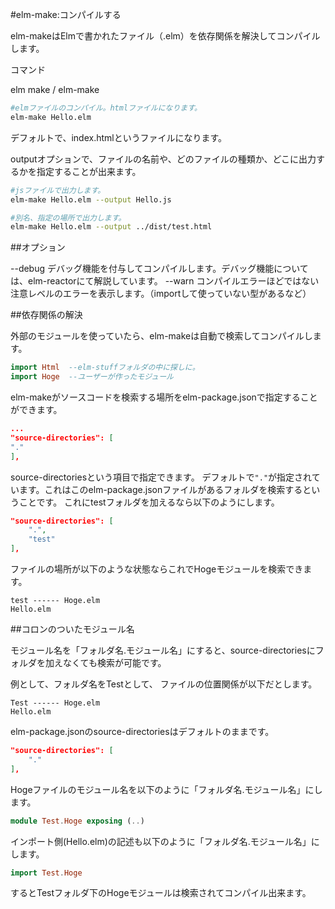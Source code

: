 #elm-make:コンパイルする

elm-makeはElmで書かれたファイル（.elm）を依存関係を解決してコンパイルします。

コマンド

elm make / elm-make

```bash
#elmファイルのコンパイル。htmlファイルになります。
elm-make Hello.elm
```
デフォルトで、index.htmlというファイルになります。

outputオプションで、ファイルの名前や、どのファイルの種類か、どこに出力するかを指定することが出来ます。

```bash
#jsファイルで出力します。
elm-make Hello.elm --output Hello.js

#別名、指定の場所で出力します。
elm-make Hello.elm --output ../dist/test.html

```

##オプション

--debug    デバッグ機能を付与してコンパイルします。デバッグ機能については、elm-reactorにて解説しています。
--warn     コンパイルエラーほどではない注意レベルのエラーを表示します。（importして使っていない型があるなど）

##依存関係の解決

外部のモジュールを使っていたら、elm-makeは自動で検索してコンパイルします。

```elm
import Html  --elm-stuffフォルダの中に探しに。
import Hoge  --ユーザーが作ったモジュール
```

elm-makeがソースコードを検索する場所をelm-package.jsonで指定することができます。


```json
...
"source-directories": [
"."
],

```

source-directoriesという項目で指定できます。
デフォルトで`"."`が指定されています。これはこのelm-package.jsonファイルがあるフォルダを検索するということです。
これにtestフォルダを加えるなら以下のようにします。

```json
"source-directories": [
    ".",
    "test"
],
```

ファイルの場所が以下のような状態ならこれでHogeモジュールを検索できます。

```
test ------ Hoge.elm
Hello.elm
```
##コロンのついたモジュール名

モジュール名を「フォルダ名.モジュール名」にすると、source-directoriesにフォルダを加えなくても検索が可能です。

例として、フォルダ名をTestとして、
ファイルの位置関係が以下だとします。

```
Test ------ Hoge.elm
Hello.elm
```

elm-package.jsonのsource-directoriesはデフォルトのままです。

```json
"source-directories": [
    "."
],

```

Hogeファイルのモジュール名を以下のように「フォルダ名.モジュール名」にします。

```elm
module Test.Hoge exposing (..)
```

インポート側(Hello.elm)の記述も以下のように「フォルダ名.モジュール名」にします。

```elm
import Test.Hoge
```

するとTestフォルダ下のHogeモジュールは検索されてコンパイル出来ます。
